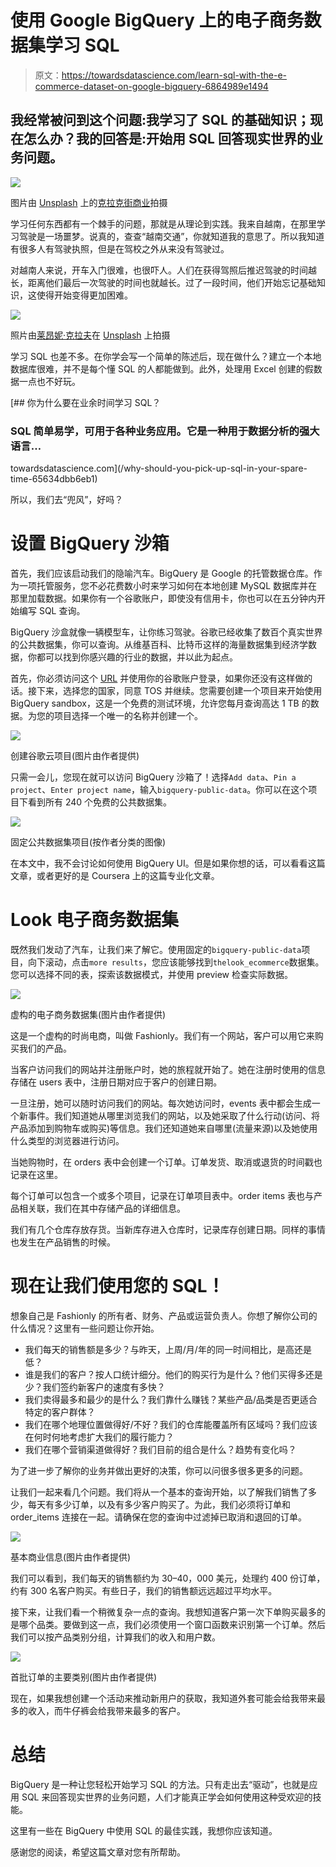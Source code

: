 # 使用 Google BigQuery 上的电子商务数据集学习 SQL

> 原文：<https://towardsdatascience.com/learn-sql-with-the-e-commerce-dataset-on-google-bigquery-6864989e1494>

## 我经常被问到这个问题:我学习了 SQL 的基础知识；现在怎么办？我的回答是:开始用 SQL 回答现实世界的业务问题。

![](img/a851dc55ebb251d879efe8a1a5ddc62f.png)

图片由 [Unsplash](https://unsplash.com?utm_source=medium&utm_medium=referral) 上的[克拉克街商业](https://unsplash.com/@mercantile?utm_source=medium&utm_medium=referral)拍摄

学习任何东西都有一个棘手的问题，那就是从理论到实践。我来自越南，在那里学习驾驶是一场噩梦。说真的，查查“越南交通”，你就知道我的意思了。所以我知道有很多人有驾驶执照，但是在驾校之外从来没有驾驶过。

对越南人来说，开车入门很难，也很吓人。人们在获得驾照后推迟驾驶的时间越长，距离他们最后一次驾驶的时间也就越长。过了一段时间，他们开始忘记基础知识，这使得开始变得更加困难。

![](img/e3ab1d6afdedd50596f7ade442fa0139.png)

照片由[莱昂妮·克拉夫](https://unsplash.com/@leoniec?utm_source=medium&utm_medium=referral)在 [Unsplash](https://unsplash.com?utm_source=medium&utm_medium=referral) 上拍摄

学习 SQL 也差不多。在你学会写一个简单的陈述后，现在做什么？建立一个本地数据库很难，并不是每个懂 SQL 的人都能做到。此外，处理用 Excel 创建的假数据一点也不好玩。

[](/why-should-you-pick-up-sql-in-your-spare-time-65634dbb6eb1) [## 你为什么要在业余时间学习 SQL？

### SQL 简单易学，可用于各种业务应用。它是一种用于数据分析的强大语言…

towardsdatascience.com](/why-should-you-pick-up-sql-in-your-spare-time-65634dbb6eb1) 

所以，我们去“兜风”，好吗？

# 设置 BigQuery 沙箱

首先，我们应该启动我们的隐喻汽车。BigQuery 是 Google 的托管数据仓库。作为一项托管服务，您不必花费数小时来学习如何在本地创建 MySQL 数据库并在那里加载数据。如果你有一个谷歌账户，即使没有信用卡，你也可以在五分钟内开始编写 SQL 查询。

BigQuery 沙盒就像一辆模型车，让你练习驾驶。谷歌已经收集了数百个真实世界的公共数据集，你可以查询。从维基百科、比特币这样的海量数据集到经济学数据，你都可以找到你感兴趣的行业的数据，并以此为起点。

首先，你必须访问这个 [URL](https://console.cloud.google.com/bigquery) 并使用你的谷歌账户登录，如果你还没有这样做的话。接下来，选择您的国家，同意 TOS 并继续。您需要创建一个项目来开始使用 BigQuery sandbox，这是一个免费的测试环境，允许您每月查询高达 1 TB 的数据。为您的项目选择一个唯一的名称并创建一个。

![](img/20e9371633594597479f68bc8991e703.png)

创建谷歌云项目(图片由作者提供)

只需一会儿，您现在就可以访问 BigQuery 沙箱了！选择`Add data`、`Pin a project`、`Enter project name`，输入`bigquery-public-data`。你可以在这个项目下看到所有 240 个免费的公共数据集。

![](img/4156d71cfdc9403cf832ff4d1bc16c0a.png)

固定公共数据集项目(按作者分类的图像)

在本文中，我不会讨论如何使用 BigQuery UI。但是如果你想的话，可以看看这篇文章，或者更好的是 Coursera 上的这篇专业化文章。

# Look 电子商务数据集

既然我们发动了汽车，让我们来了解它。使用固定的`bigquery-public-data`项目，向下滚动，点击`more results`，您应该能够找到`thelook_ecommerce`数据集。您可以选择不同的表，探索该数据模式，并使用 preview 检查实际数据。

![](img/15e12dd6d45b21ecde292c1596d8c62a.png)

虚构的电子商务数据集(图片由作者提供)

这是一个虚构的时尚电商，叫做 Fashionly。我们有一个网站，客户可以用它来购买我们的产品。

当客户访问我们的网站并注册账户时，她的旅程就开始了。她在注册时使用的信息存储在 users 表中，注册日期对应于客户的创建日期。

一旦注册，她可以随时访问我们的网站。每次她访问时，events 表中都会生成一个新事件。我们知道她从哪里浏览我们的网站，以及她采取了什么行动(访问、将产品添加到购物车或购买)等信息。我们还知道她来自哪里(流量来源)以及她使用什么类型的浏览器进行访问。

当她购物时，在 orders 表中会创建一个订单。订单发货、取消或退货的时间戳也记录在这里。

每个订单可以包含一个或多个项目，记录在订单项目表中。order items 表也与产品相关联，我们在其中存储产品的详细信息。

我们有几个仓库存放存货。当新库存进入仓库时，记录库存创建日期。同样的事情也发生在产品销售的时候。

# 现在让我们使用您的 SQL！

想象自己是 Fashionly 的所有者、财务、产品或运营负责人。你想了解你公司的什么情况？这里有一些问题让你开始。

*   我们每天的销售额是多少？与昨天，上周/月/年的同一时间相比，是高还是低？
*   谁是我们的客户？按人口统计细分。他们的购买行为是什么？他们买得多还是少？我们签约新客户的速度有多快？
*   我们卖得最多和最少的是什么？我们靠什么赚钱？某些产品/品类是否更适合特定的客户群体？
*   我们在哪个地理位置做得好/不好？我们的仓库能覆盖所有区域吗？我们应该在何时何地考虑扩大我们的履行能力？
*   我们在哪个营销渠道做得好？我们目前的组合是什么？趋势有变化吗？

为了进一步了解你的业务并做出更好的决策，你可以问很多很多更多的问题。

让我们一起来看几个问题。我们将从一个基本的查询开始，以了解我们销售了多少，每天有多少订单，以及有多少客户购买了。为此，我们必须将订单和 order_items 连接在一起。请确保在您的查询中过滤掉已取消和退回的订单。

![](img/a70a994e94e865fe80191220184d5103.png)

基本商业信息(图片由作者提供)

我们可以看到，我们每天的销售额约为 30–40，000 美元，处理约 400 份订单，约有 300 名客户购买。有些日子，我们的销售额远远超过平均水平。

接下来，让我们看一个稍微复杂一点的查询。我想知道客户第一次下单购买最多的是哪个品类。要做到这一点，我们必须使用一个窗口函数来识别第一个订单。然后我们可以按产品类别分组，计算我们的收入和用户数。

![](img/5c8b1574a731e8e9712f2911cfd36be7.png)

首批订单的主要类别(图片由作者提供)

现在，如果我想创建一个活动来推动新用户的获取，我知道外套可能会给我带来最多的收入，而牛仔裤会给我带来最多的客户。

# 总结

BigQuery 是一种让您轻松开始学习 SQL 的方法。只有走出去“驱动”，也就是应用 SQL 来回答现实世界的业务问题，人们才能真正学会如何使用这种受欢迎的技能。

这里有一些在 BigQuery 中使用 SQL 的最佳实践，我想你应该知道。

感谢您的阅读，希望这篇文章对您有所帮助。